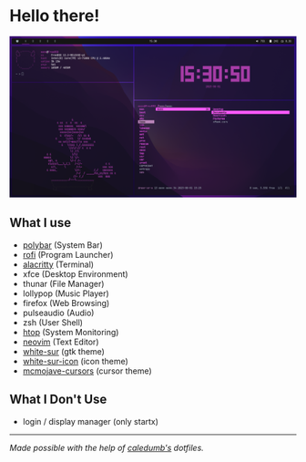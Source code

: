 # Hello there!
![Desktop Screenshot](freebsd_screenshot.png)

<!-- 
<img align="right" width="50%" src="./arch_screenshot.png">
<img align="right" width="50%" src="./rofi_screenshot.png"> 
-->

## What I use
- [polybar](https://github.com/polybar/polybar/) (System Bar)
- [rofi](https://github.com/davatorium/rofi) (Program Launcher)
- [alacritty](https://github.com/alacritty/alacritty) (Terminal)
- xfce (Desktop Environment)
- thunar (File Manager)
- lollypop (Music Player)
- firefox (Web Browsing)
- pulseaudio (Audio)
- zsh (User Shell)
- [htop](https://github.com/htop-dev/htop) (System Monitoring)
- [neovim](https://github.com/neovim/neovim) (Text Editor)
- [white-sur](https://www.gnome-look.org/p/1403328/) (gtk theme)
- [white-sur-icon](https://www.pling.com/p/1405756/) (icon theme)
- [mcmojave-cursors](https://www.gnome-look.org/p/1355701) (cursor theme)

## What I Don't Use
- login / display manager (only startx)
   
----

*Made possible with the help of [caledumb's](https://github.com/calesdumb/dotfiles) dotfiles.*
